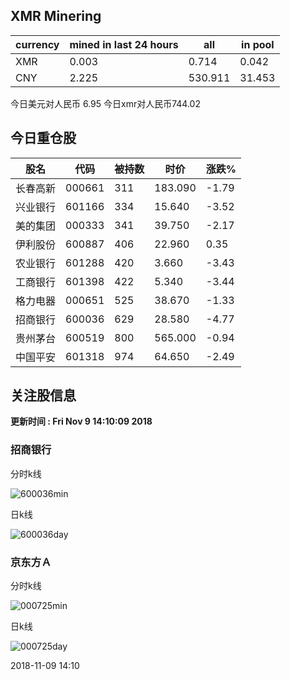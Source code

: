 ## XMR Minering

|currency|mined in last 24 hours|all|in pool|
|---|---|---|---|
|XMR|0.003|0.714|0.042|
|CNY|2.225|530.911|31.453|

今日美元对人民币 6.95	今日xmr对人民币744.02


## 今日重仓股 

|股名|代码|被持数|时价|涨跌%|
|---|---|---|---|---|
|长春高新|000661|311|183.090|-1.79|
|兴业银行|601166|334|15.640|-3.52|
|美的集团|000333|341|39.750|-2.17|
|伊利股份|600887|406|22.960|0.35|
|农业银行|601288|420|3.660|-3.43|
|工商银行|601398|422|5.340|-3.44|
|格力电器|000651|525|38.670|-1.33|
|招商银行|600036|629|28.580|-4.77|
|贵州茅台|600519|800|565.000|-0.94|
|中国平安|601318|974|64.650|-2.49|

## 关注股信息
**更新时间 : Fri Nov  9 14:10:09 2018**
### 招商银行 
分时k线

![600036min](http://image.sinajs.cn/newchart/min/n/sh600036.gif)

日k线

![600036day](http://image.sinajs.cn/newchart/daily/n/sh600036.gif)

### 京东方Ａ 
分时k线

![000725min](http://image.sinajs.cn/newchart/min/n/sz000725.gif)

日k线

![000725day](http://image.sinajs.cn/newchart/daily/n/sz000725.gif)

2018-11-09 14:10